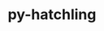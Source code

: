 ---
title: "py-hatchling"
layout: cache
categories: [package, develop-2024-12-01]
meta: {"versions": ["1.25.0"], "compilers": ["gcc@=11.1.0", "gcc@=11.4.0", "gcc@=13.2.0", "gcc@=7.3.1", "gcc@=7.5.0", "gcc@=9.4.0", "oneapi@=2024.2.1"], "oss": ["amzn2", "ubuntu18.04", "ubuntu20.04", "ubuntu22.04", "ubuntu24.04"], "platforms": ["linux"], "targets": ["aarch64", "neoverse_n1", "neoverse_v1", "neoverse_v2", "ppc64le", "x86_64_v3"], "stacks": ["aws-isc", "aws-isc-aarch64", "data-vis-sdk", "e4s", "e4s-neoverse-v2", "e4s-neoverse_v1", "e4s-oneapi", "e4s-power", "ml-linux-aarch64-cpu", "ml-linux-aarch64-cuda", "ml-linux-x86_64-cpu", "ml-linux-x86_64-cuda", "ml-linux-x86_64-rocm", "radiuss", "root"], "num_specs": 39, "num_specs_by_stack": {"root": 39, "aws-isc-aarch64": 4, "aws-isc": 2, "radiuss": 2, "e4s-power": 4, "data-vis-sdk": 1, "e4s-neoverse_v1": 4, "e4s-neoverse-v2": 3, "e4s": 5, "e4s-oneapi": 4, "ml-linux-aarch64-cuda": 5, "ml-linux-aarch64-cpu": 5, "ml-linux-x86_64-rocm": 4, "ml-linux-x86_64-cpu": 5, "ml-linux-x86_64-cuda": 5}}
spec_details: [{"hash": "hrecgl4zdaw4opvnrhppscfzpp6mlhxa", "compiler": "gcc@=7.3.1", "versions": ["1.25.0"], "os": "amzn2", "platform": "linux", "target": "aarch64", "variants": ["build_system=python_pip"], "stacks": ["root", "aws-isc-aarch64"], "size": "-", "tarball": "https://binaries.spack.io/develop-2024-12-01/build_cache/linux-amzn2-aarch64/gcc-7.3.1/py-hatchling-1.25.0/linux-amzn2-aarch64-gcc-7.3.1-py-hatchling-1.25.0-hrecgl4zdaw4opvnrhppscfzpp6mlhxa.spack"}, {"hash": "ms2pqmxvt5dfqv6kbxyxweh5rsxpxzkp", "compiler": "gcc@=7.3.1", "versions": ["1.25.0"], "os": "amzn2", "platform": "linux", "target": "aarch64", "variants": ["build_system=python_pip"], "stacks": ["root", "aws-isc-aarch64"], "size": "-", "tarball": "https://binaries.spack.io/develop-2024-12-01/build_cache/linux-amzn2-aarch64/gcc-7.3.1/py-hatchling-1.25.0/linux-amzn2-aarch64-gcc-7.3.1-py-hatchling-1.25.0-ms2pqmxvt5dfqv6kbxyxweh5rsxpxzkp.spack"}, {"hash": "2ekegbpihwpj43yzushkue23ifa3kzxy", "compiler": "gcc@=7.3.1", "versions": ["1.25.0"], "os": "amzn2", "platform": "linux", "target": "neoverse_n1", "variants": ["build_system=python_pip"], "stacks": ["root", "aws-isc-aarch64"], "size": "-", "tarball": "https://binaries.spack.io/develop-2024-12-01/build_cache/linux-amzn2-neoverse_n1/gcc-7.3.1/py-hatchling-1.25.0/linux-amzn2-neoverse_n1-gcc-7.3.1-py-hatchling-1.25.0-2ekegbpihwpj43yzushkue23ifa3kzxy.spack"}, {"hash": "iuycr3jbiw5kkqacod3hyl7xv77tkhzn", "compiler": "gcc@=7.3.1", "versions": ["1.25.0"], "os": "amzn2", "platform": "linux", "target": "neoverse_n1", "variants": ["build_system=python_pip"], "stacks": ["root", "aws-isc-aarch64"], "size": "-", "tarball": "https://binaries.spack.io/develop-2024-12-01/build_cache/linux-amzn2-neoverse_n1/gcc-7.3.1/py-hatchling-1.25.0/linux-amzn2-neoverse_n1-gcc-7.3.1-py-hatchling-1.25.0-iuycr3jbiw5kkqacod3hyl7xv77tkhzn.spack"}, {"hash": "pzzzrnvgysc7sb2fvfotrsdaindu7jzc", "compiler": "gcc@=7.3.1", "versions": ["1.25.0"], "os": "amzn2", "platform": "linux", "target": "x86_64_v3", "variants": ["build_system=python_pip"], "stacks": ["aws-isc", "root"], "size": "-", "tarball": "https://binaries.spack.io/develop-2024-12-01/build_cache/linux-amzn2-x86_64_v3/gcc-7.3.1/py-hatchling-1.25.0/linux-amzn2-x86_64_v3-gcc-7.3.1-py-hatchling-1.25.0-pzzzrnvgysc7sb2fvfotrsdaindu7jzc.spack"}, {"hash": "qzmiyw34yc4drnplp6ewnzpympj3sag5", "compiler": "gcc@=7.3.1", "versions": ["1.25.0"], "os": "amzn2", "platform": "linux", "target": "x86_64_v3", "variants": ["build_system=python_pip"], "stacks": ["aws-isc", "root"], "size": "-", "tarball": "https://binaries.spack.io/develop-2024-12-01/build_cache/linux-amzn2-x86_64_v3/gcc-7.3.1/py-hatchling-1.25.0/linux-amzn2-x86_64_v3-gcc-7.3.1-py-hatchling-1.25.0-qzmiyw34yc4drnplp6ewnzpympj3sag5.spack"}, {"hash": "kqqd6lzse3s4i65no7r7toh2hee6qdkf", "compiler": "gcc@=7.5.0", "versions": ["1.25.0"], "os": "ubuntu18.04", "platform": "linux", "target": "x86_64_v3", "variants": ["build_system=python_pip"], "stacks": ["radiuss", "root"], "size": "-", "tarball": "https://binaries.spack.io/develop-2024-12-01/build_cache/linux-ubuntu18.04-x86_64_v3/gcc-7.5.0/py-hatchling-1.25.0/linux-ubuntu18.04-x86_64_v3-gcc-7.5.0-py-hatchling-1.25.0-kqqd6lzse3s4i65no7r7toh2hee6qdkf.spack"}, {"hash": "p6x4trvdljy72lrf7gamylwncv63bcbo", "compiler": "gcc@=7.5.0", "versions": ["1.25.0"], "os": "ubuntu18.04", "platform": "linux", "target": "x86_64_v3", "variants": ["build_system=python_pip"], "stacks": ["radiuss", "root"], "size": "-", "tarball": "https://binaries.spack.io/develop-2024-12-01/build_cache/linux-ubuntu18.04-x86_64_v3/gcc-7.5.0/py-hatchling-1.25.0/linux-ubuntu18.04-x86_64_v3-gcc-7.5.0-py-hatchling-1.25.0-p6x4trvdljy72lrf7gamylwncv63bcbo.spack"}, {"hash": "d7wougxb6sa6wunrn3toa6va5ap4g574", "compiler": "gcc@=9.4.0", "versions": ["1.25.0"], "os": "ubuntu20.04", "platform": "linux", "target": "ppc64le", "variants": ["build_system=python_pip"], "stacks": ["e4s-power", "root"], "size": "-", "tarball": "https://binaries.spack.io/develop-2024-12-01/build_cache/linux-ubuntu20.04-ppc64le/gcc-9.4.0/py-hatchling-1.25.0/linux-ubuntu20.04-ppc64le-gcc-9.4.0-py-hatchling-1.25.0-d7wougxb6sa6wunrn3toa6va5ap4g574.spack"}, {"hash": "jgjyzrao4kek6ufklod6qcjw3ekjxx6s", "compiler": "gcc@=9.4.0", "versions": ["1.25.0"], "os": "ubuntu20.04", "platform": "linux", "target": "ppc64le", "variants": ["build_system=python_pip"], "stacks": ["e4s-power", "root"], "size": "-", "tarball": "https://binaries.spack.io/develop-2024-12-01/build_cache/linux-ubuntu20.04-ppc64le/gcc-9.4.0/py-hatchling-1.25.0/linux-ubuntu20.04-ppc64le-gcc-9.4.0-py-hatchling-1.25.0-jgjyzrao4kek6ufklod6qcjw3ekjxx6s.spack"}, {"hash": "dpm5gafqquk3tgfzovjs4wxp2cz2k2o4", "compiler": "gcc@=9.4.0", "versions": ["1.25.0"], "os": "ubuntu20.04", "platform": "linux", "target": "ppc64le", "variants": ["build_system=python_pip"], "stacks": ["e4s-power", "root"], "size": "-", "tarball": "https://binaries.spack.io/develop-2024-12-01/build_cache/linux-ubuntu20.04-ppc64le/gcc-9.4.0/py-hatchling-1.25.0/linux-ubuntu20.04-ppc64le-gcc-9.4.0-py-hatchling-1.25.0-dpm5gafqquk3tgfzovjs4wxp2cz2k2o4.spack"}, {"hash": "fqfnkh4a6rxhrlxh2kc3pttaii6hws7h", "compiler": "gcc@=9.4.0", "versions": ["1.25.0"], "os": "ubuntu20.04", "platform": "linux", "target": "ppc64le", "variants": ["build_system=python_pip"], "stacks": ["e4s-power", "root"], "size": "-", "tarball": "https://binaries.spack.io/develop-2024-12-01/build_cache/linux-ubuntu20.04-ppc64le/gcc-9.4.0/py-hatchling-1.25.0/linux-ubuntu20.04-ppc64le-gcc-9.4.0-py-hatchling-1.25.0-fqfnkh4a6rxhrlxh2kc3pttaii6hws7h.spack"}, {"hash": "zqhmp4qvuvevqgbk62zqnfo7dz4ghamg", "compiler": "gcc@=11.1.0", "versions": ["1.25.0"], "os": "ubuntu20.04", "platform": "linux", "target": "x86_64_v3", "variants": ["build_system=python_pip"], "stacks": ["root", "data-vis-sdk"], "size": "-", "tarball": "https://binaries.spack.io/develop-2024-12-01/build_cache/linux-ubuntu20.04-x86_64_v3/gcc-11.1.0/py-hatchling-1.25.0/linux-ubuntu20.04-x86_64_v3-gcc-11.1.0-py-hatchling-1.25.0-zqhmp4qvuvevqgbk62zqnfo7dz4ghamg.spack"}, {"hash": "34wxq34bms525v6yaiunmmi5oxdh2ffq", "compiler": "gcc@=11.4.0", "versions": ["1.25.0"], "os": "ubuntu22.04", "platform": "linux", "target": "neoverse_v1", "variants": ["build_system=python_pip"], "stacks": ["root", "e4s-neoverse_v1"], "size": "-", "tarball": "https://binaries.spack.io/develop-2024-12-01/build_cache/linux-ubuntu22.04-neoverse_v1/gcc-11.4.0/py-hatchling-1.25.0/linux-ubuntu22.04-neoverse_v1-gcc-11.4.0-py-hatchling-1.25.0-34wxq34bms525v6yaiunmmi5oxdh2ffq.spack"}, {"hash": "kn5nci2rt7u7rpgtqpqfs7qnatwbm3al", "compiler": "gcc@=11.4.0", "versions": ["1.25.0"], "os": "ubuntu22.04", "platform": "linux", "target": "neoverse_v1", "variants": ["build_system=python_pip"], "stacks": ["root", "e4s-neoverse_v1"], "size": "-", "tarball": "https://binaries.spack.io/develop-2024-12-01/build_cache/linux-ubuntu22.04-neoverse_v1/gcc-11.4.0/py-hatchling-1.25.0/linux-ubuntu22.04-neoverse_v1-gcc-11.4.0-py-hatchling-1.25.0-kn5nci2rt7u7rpgtqpqfs7qnatwbm3al.spack"}, {"hash": "wf4qcplgzwimsod7hrvrgl6rb6dchblc", "compiler": "gcc@=11.4.0", "versions": ["1.25.0"], "os": "ubuntu22.04", "platform": "linux", "target": "neoverse_v1", "variants": ["build_system=python_pip"], "stacks": ["root", "e4s-neoverse_v1"], "size": "-", "tarball": "https://binaries.spack.io/develop-2024-12-01/build_cache/linux-ubuntu22.04-neoverse_v1/gcc-11.4.0/py-hatchling-1.25.0/linux-ubuntu22.04-neoverse_v1-gcc-11.4.0-py-hatchling-1.25.0-wf4qcplgzwimsod7hrvrgl6rb6dchblc.spack"}, {"hash": "wufbkez72mjuzke6fgflwj3mt2yc7tec", "compiler": "gcc@=11.4.0", "versions": ["1.25.0"], "os": "ubuntu22.04", "platform": "linux", "target": "neoverse_v1", "variants": ["build_system=python_pip"], "stacks": ["root", "e4s-neoverse_v1"], "size": "-", "tarball": "https://binaries.spack.io/develop-2024-12-01/build_cache/linux-ubuntu22.04-neoverse_v1/gcc-11.4.0/py-hatchling-1.25.0/linux-ubuntu22.04-neoverse_v1-gcc-11.4.0-py-hatchling-1.25.0-wufbkez72mjuzke6fgflwj3mt2yc7tec.spack"}, {"hash": "7xq32lsrosakfvcfc7duezsfmatvj2n2", "compiler": "gcc@=11.4.0", "versions": ["1.25.0"], "os": "ubuntu22.04", "platform": "linux", "target": "neoverse_v2", "variants": ["build_system=python_pip"], "stacks": ["e4s-neoverse-v2", "root"], "size": "-", "tarball": "https://binaries.spack.io/develop-2024-12-01/build_cache/linux-ubuntu22.04-neoverse_v2/gcc-11.4.0/py-hatchling-1.25.0/linux-ubuntu22.04-neoverse_v2-gcc-11.4.0-py-hatchling-1.25.0-7xq32lsrosakfvcfc7duezsfmatvj2n2.spack"}, {"hash": "6vetw3uwqa6dhihw53z5d4o23xak3r2a", "compiler": "gcc@=11.4.0", "versions": ["1.25.0"], "os": "ubuntu22.04", "platform": "linux", "target": "neoverse_v2", "variants": ["build_system=python_pip"], "stacks": ["e4s-neoverse-v2", "root"], "size": "-", "tarball": "https://binaries.spack.io/develop-2024-12-01/build_cache/linux-ubuntu22.04-neoverse_v2/gcc-11.4.0/py-hatchling-1.25.0/linux-ubuntu22.04-neoverse_v2-gcc-11.4.0-py-hatchling-1.25.0-6vetw3uwqa6dhihw53z5d4o23xak3r2a.spack"}, {"hash": "gkqcmwjsuvybnnag56epz2seksz5cfqk", "compiler": "gcc@=11.4.0", "versions": ["1.25.0"], "os": "ubuntu22.04", "platform": "linux", "target": "neoverse_v2", "variants": ["build_system=python_pip"], "stacks": ["e4s-neoverse-v2", "root"], "size": "-", "tarball": "https://binaries.spack.io/develop-2024-12-01/build_cache/linux-ubuntu22.04-neoverse_v2/gcc-11.4.0/py-hatchling-1.25.0/linux-ubuntu22.04-neoverse_v2-gcc-11.4.0-py-hatchling-1.25.0-gkqcmwjsuvybnnag56epz2seksz5cfqk.spack"}, {"hash": "amnozylzg3mjmvih3o5zhzv32p7qasxx", "compiler": "gcc@=11.4.0", "versions": ["1.25.0"], "os": "ubuntu22.04", "platform": "linux", "target": "x86_64_v3", "variants": ["build_system=python_pip"], "stacks": ["e4s", "root"], "size": "-", "tarball": "https://binaries.spack.io/develop-2024-12-01/build_cache/linux-ubuntu22.04-x86_64_v3/gcc-11.4.0/py-hatchling-1.25.0/linux-ubuntu22.04-x86_64_v3-gcc-11.4.0-py-hatchling-1.25.0-amnozylzg3mjmvih3o5zhzv32p7qasxx.spack"}, {"hash": "4aov3cqwxnt7qbptcvi53zmoby73xbvg", "compiler": "gcc@=11.4.0", "versions": ["1.25.0"], "os": "ubuntu22.04", "platform": "linux", "target": "x86_64_v3", "variants": ["build_system=python_pip"], "stacks": ["e4s", "root"], "size": "-", "tarball": "https://binaries.spack.io/develop-2024-12-01/build_cache/linux-ubuntu22.04-x86_64_v3/gcc-11.4.0/py-hatchling-1.25.0/linux-ubuntu22.04-x86_64_v3-gcc-11.4.0-py-hatchling-1.25.0-4aov3cqwxnt7qbptcvi53zmoby73xbvg.spack"}, {"hash": "5z2sapv6rcg6p5cu6yqg4b5o45azn6op", "compiler": "gcc@=11.4.0", "versions": ["1.25.0"], "os": "ubuntu22.04", "platform": "linux", "target": "x86_64_v3", "variants": ["build_system=python_pip"], "stacks": ["e4s", "root"], "size": "-", "tarball": "https://binaries.spack.io/develop-2024-12-01/build_cache/linux-ubuntu22.04-x86_64_v3/gcc-11.4.0/py-hatchling-1.25.0/linux-ubuntu22.04-x86_64_v3-gcc-11.4.0-py-hatchling-1.25.0-5z2sapv6rcg6p5cu6yqg4b5o45azn6op.spack"}, {"hash": "nxcugpwegqj3hbb7jal2yvuq5z6vzmim", "compiler": "gcc@=11.4.0", "versions": ["1.25.0"], "os": "ubuntu22.04", "platform": "linux", "target": "x86_64_v3", "variants": ["build_system=python_pip"], "stacks": ["e4s", "root"], "size": "-", "tarball": "https://binaries.spack.io/develop-2024-12-01/build_cache/linux-ubuntu22.04-x86_64_v3/gcc-11.4.0/py-hatchling-1.25.0/linux-ubuntu22.04-x86_64_v3-gcc-11.4.0-py-hatchling-1.25.0-nxcugpwegqj3hbb7jal2yvuq5z6vzmim.spack"}, {"hash": "bcohe733rxpx4ufxdzmt5mavdjssr2fx", "compiler": "gcc@=11.4.0", "versions": ["1.25.0"], "os": "ubuntu22.04", "platform": "linux", "target": "x86_64_v3", "variants": ["build_system=python_pip"], "stacks": ["e4s", "root"], "size": "-", "tarball": "https://binaries.spack.io/develop-2024-12-01/build_cache/linux-ubuntu22.04-x86_64_v3/gcc-11.4.0/py-hatchling-1.25.0/linux-ubuntu22.04-x86_64_v3-gcc-11.4.0-py-hatchling-1.25.0-bcohe733rxpx4ufxdzmt5mavdjssr2fx.spack"}, {"hash": "brypoqf2zuyvhfau3oaksmgzj7kwtbaa", "compiler": "oneapi@=2024.2.1", "versions": ["1.25.0"], "os": "ubuntu22.04", "platform": "linux", "target": "x86_64_v3", "variants": ["build_system=python_pip"], "stacks": ["e4s-oneapi", "root"], "size": "-", "tarball": "https://binaries.spack.io/develop-2024-12-01/build_cache/linux-ubuntu22.04-x86_64_v3/oneapi-2024.2.1/py-hatchling-1.25.0/linux-ubuntu22.04-x86_64_v3-oneapi-2024.2.1-py-hatchling-1.25.0-brypoqf2zuyvhfau3oaksmgzj7kwtbaa.spack"}, {"hash": "7zcuga34qkqtuiht2fbnde6qly23tre3", "compiler": "oneapi@=2024.2.1", "versions": ["1.25.0"], "os": "ubuntu22.04", "platform": "linux", "target": "x86_64_v3", "variants": ["build_system=python_pip"], "stacks": ["e4s-oneapi", "root"], "size": "-", "tarball": "https://binaries.spack.io/develop-2024-12-01/build_cache/linux-ubuntu22.04-x86_64_v3/oneapi-2024.2.1/py-hatchling-1.25.0/linux-ubuntu22.04-x86_64_v3-oneapi-2024.2.1-py-hatchling-1.25.0-7zcuga34qkqtuiht2fbnde6qly23tre3.spack"}, {"hash": "ogywpsm2rwgoxlklrwybc5qaynuridqs", "compiler": "oneapi@=2024.2.1", "versions": ["1.25.0"], "os": "ubuntu22.04", "platform": "linux", "target": "x86_64_v3", "variants": ["build_system=python_pip"], "stacks": ["e4s-oneapi", "root"], "size": "-", "tarball": "https://binaries.spack.io/develop-2024-12-01/build_cache/linux-ubuntu22.04-x86_64_v3/oneapi-2024.2.1/py-hatchling-1.25.0/linux-ubuntu22.04-x86_64_v3-oneapi-2024.2.1-py-hatchling-1.25.0-ogywpsm2rwgoxlklrwybc5qaynuridqs.spack"}, {"hash": "54tgf4wqtna64ufozej4xgqejboe6are", "compiler": "oneapi@=2024.2.1", "versions": ["1.25.0"], "os": "ubuntu22.04", "platform": "linux", "target": "x86_64_v3", "variants": ["build_system=python_pip"], "stacks": ["e4s-oneapi", "root"], "size": "-", "tarball": "https://binaries.spack.io/develop-2024-12-01/build_cache/linux-ubuntu22.04-x86_64_v3/oneapi-2024.2.1/py-hatchling-1.25.0/linux-ubuntu22.04-x86_64_v3-oneapi-2024.2.1-py-hatchling-1.25.0-54tgf4wqtna64ufozej4xgqejboe6are.spack"}, {"hash": "rqgngk2nt2in5mmm4eeddme2bdpi4giy", "compiler": "gcc@=13.2.0", "versions": ["1.25.0"], "os": "ubuntu24.04", "platform": "linux", "target": "aarch64", "variants": ["build_system=python_pip"], "stacks": ["ml-linux-aarch64-cuda", "ml-linux-aarch64-cpu", "root"], "size": "-", "tarball": "https://binaries.spack.io/develop-2024-12-01/build_cache/linux-ubuntu24.04-aarch64/gcc-13.2.0/py-hatchling-1.25.0/linux-ubuntu24.04-aarch64-gcc-13.2.0-py-hatchling-1.25.0-rqgngk2nt2in5mmm4eeddme2bdpi4giy.spack"}, {"hash": "3m5uyes3isd336yhv76albkomyiu7n6p", "compiler": "gcc@=13.2.0", "versions": ["1.25.0"], "os": "ubuntu24.04", "platform": "linux", "target": "aarch64", "variants": ["build_system=python_pip"], "stacks": ["ml-linux-aarch64-cuda", "ml-linux-aarch64-cpu", "root"], "size": "-", "tarball": "https://binaries.spack.io/develop-2024-12-01/build_cache/linux-ubuntu24.04-aarch64/gcc-13.2.0/py-hatchling-1.25.0/linux-ubuntu24.04-aarch64-gcc-13.2.0-py-hatchling-1.25.0-3m5uyes3isd336yhv76albkomyiu7n6p.spack"}, {"hash": "xkrzl7fgkgpzmrrg2ox4e4jfik4ctuuz", "compiler": "gcc@=13.2.0", "versions": ["1.25.0"], "os": "ubuntu24.04", "platform": "linux", "target": "aarch64", "variants": ["build_system=python_pip"], "stacks": ["ml-linux-aarch64-cuda", "ml-linux-aarch64-cpu", "root"], "size": "-", "tarball": "https://binaries.spack.io/develop-2024-12-01/build_cache/linux-ubuntu24.04-aarch64/gcc-13.2.0/py-hatchling-1.25.0/linux-ubuntu24.04-aarch64-gcc-13.2.0-py-hatchling-1.25.0-xkrzl7fgkgpzmrrg2ox4e4jfik4ctuuz.spack"}, {"hash": "ma7qg5uu6limzzquni7od66v4d3hlw2h", "compiler": "gcc@=13.2.0", "versions": ["1.25.0"], "os": "ubuntu24.04", "platform": "linux", "target": "aarch64", "variants": ["build_system=python_pip"], "stacks": ["ml-linux-aarch64-cuda", "ml-linux-aarch64-cpu", "root"], "size": "-", "tarball": "https://binaries.spack.io/develop-2024-12-01/build_cache/linux-ubuntu24.04-aarch64/gcc-13.2.0/py-hatchling-1.25.0/linux-ubuntu24.04-aarch64-gcc-13.2.0-py-hatchling-1.25.0-ma7qg5uu6limzzquni7od66v4d3hlw2h.spack"}, {"hash": "vlf47dpna6nwe6ubpd7msghj6rhb2aln", "compiler": "gcc@=13.2.0", "versions": ["1.25.0"], "os": "ubuntu24.04", "platform": "linux", "target": "aarch64", "variants": ["build_system=python_pip"], "stacks": ["ml-linux-aarch64-cuda", "ml-linux-aarch64-cpu", "root"], "size": "-", "tarball": "https://binaries.spack.io/develop-2024-12-01/build_cache/linux-ubuntu24.04-aarch64/gcc-13.2.0/py-hatchling-1.25.0/linux-ubuntu24.04-aarch64-gcc-13.2.0-py-hatchling-1.25.0-vlf47dpna6nwe6ubpd7msghj6rhb2aln.spack"}, {"hash": "x4ahrl4hvp25wmso323jrycynyfkplsv", "compiler": "gcc@=13.2.0", "versions": ["1.25.0"], "os": "ubuntu24.04", "platform": "linux", "target": "x86_64_v3", "variants": ["build_system=python_pip"], "stacks": ["ml-linux-x86_64-rocm", "ml-linux-x86_64-cpu", "ml-linux-x86_64-cuda", "root"], "size": "-", "tarball": "https://binaries.spack.io/develop-2024-12-01/build_cache/linux-ubuntu24.04-x86_64_v3/gcc-13.2.0/py-hatchling-1.25.0/linux-ubuntu24.04-x86_64_v3-gcc-13.2.0-py-hatchling-1.25.0-x4ahrl4hvp25wmso323jrycynyfkplsv.spack"}, {"hash": "2rldh7ghaii5meggmtbwkywotzhoujgo", "compiler": "gcc@=13.2.0", "versions": ["1.25.0"], "os": "ubuntu24.04", "platform": "linux", "target": "x86_64_v3", "variants": ["build_system=python_pip"], "stacks": ["ml-linux-x86_64-rocm", "ml-linux-x86_64-cpu", "ml-linux-x86_64-cuda", "root"], "size": "-", "tarball": "https://binaries.spack.io/develop-2024-12-01/build_cache/linux-ubuntu24.04-x86_64_v3/gcc-13.2.0/py-hatchling-1.25.0/linux-ubuntu24.04-x86_64_v3-gcc-13.2.0-py-hatchling-1.25.0-2rldh7ghaii5meggmtbwkywotzhoujgo.spack"}, {"hash": "djq5usauxqg6nndpd64ax7myq7xjr3sj", "compiler": "gcc@=13.2.0", "versions": ["1.25.0"], "os": "ubuntu24.04", "platform": "linux", "target": "x86_64_v3", "variants": ["build_system=python_pip"], "stacks": ["ml-linux-x86_64-cpu", "ml-linux-x86_64-cuda", "root"], "size": "-", "tarball": "https://binaries.spack.io/develop-2024-12-01/build_cache/linux-ubuntu24.04-x86_64_v3/gcc-13.2.0/py-hatchling-1.25.0/linux-ubuntu24.04-x86_64_v3-gcc-13.2.0-py-hatchling-1.25.0-djq5usauxqg6nndpd64ax7myq7xjr3sj.spack"}, {"hash": "v55ajc5twyqvmniljizyv72g2rdi3i2d", "compiler": "gcc@=13.2.0", "versions": ["1.25.0"], "os": "ubuntu24.04", "platform": "linux", "target": "x86_64_v3", "variants": ["build_system=python_pip"], "stacks": ["ml-linux-x86_64-rocm", "ml-linux-x86_64-cpu", "ml-linux-x86_64-cuda", "root"], "size": "-", "tarball": "https://binaries.spack.io/develop-2024-12-01/build_cache/linux-ubuntu24.04-x86_64_v3/gcc-13.2.0/py-hatchling-1.25.0/linux-ubuntu24.04-x86_64_v3-gcc-13.2.0-py-hatchling-1.25.0-v55ajc5twyqvmniljizyv72g2rdi3i2d.spack"}, {"hash": "36mvmy2rvv3gutvki4syglmepf7egerg", "compiler": "gcc@=13.2.0", "versions": ["1.25.0"], "os": "ubuntu24.04", "platform": "linux", "target": "x86_64_v3", "variants": ["build_system=python_pip"], "stacks": ["ml-linux-x86_64-rocm", "ml-linux-x86_64-cpu", "ml-linux-x86_64-cuda", "root"], "size": "-", "tarball": "https://binaries.spack.io/develop-2024-12-01/build_cache/linux-ubuntu24.04-x86_64_v3/gcc-13.2.0/py-hatchling-1.25.0/linux-ubuntu24.04-x86_64_v3-gcc-13.2.0-py-hatchling-1.25.0-36mvmy2rvv3gutvki4syglmepf7egerg.spack"}]
---